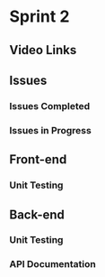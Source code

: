 # Sprint 2

## Video Links

## Issues

### Issues Completed

### Issues in Progress

## Front-end

### Unit Testing

## Back-end

### Unit Testing

### API Documentation
